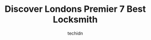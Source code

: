 ---
layout: ampstory
image: https://i0.wp.com/www.auto.or.id/wp-content/uploads/2023/06/hudson-entry-automation-0-london-1686323950.jpeg?resize=640,853
author: techidn
featured: false
description: London, Ontario, Canada is a haven for Locksmith enthusiasts, boasting an impressive array of 7 top-notch establishments. Whether youre a seasoned connoisseur or simply curious to explore t
title: Discover Londons Premier 7 Best Locksmith
cover:
   title: Discover Londons Premier 7 Best Locksmith
   subtitle: AUTO.OR.ID
   background: https://www.auto.or.id/wp-content/uploads/2023/06/hudson-entry-automation-0-london-1686323950.jpeg

pages: 
 - layout: thirds
   top: <h1>#1 S.O.S Locksmith</h1>
   bottom: "<p>Had called to have my broken key removed from my cars ignition, and my experience was terrible. Would do 0 stars but they at least got me the broken key.Tech was short wi</p>"
   background: https://www.auto.or.id/wp-content/uploads/2023/06/hudson-entry-automation-1-london-1686323951.jpeg
   backgroundblur: true
 - layout: thirds
   top: <h1>#2 Rustys Lock & Key</h1>
   bottom: "<p>99 Belmont Dr, London, ON N6J 4K2, Canada</p>"
   background: https://www.auto.or.id/wp-content/uploads/2023/06/hudson-entry-automation-2-london-1686323952.jpeg
   cta:
      link: https://www.auto.or.id/discover-londons-premier-7-best-locksmith/
      text: Discover Londons Premier 7 Best Locksmith
 - layout: thirds
   top: <h1>#3 Provincial Locksmith Inc.</h1>
   bottom: "<p>572 Dundas St, London, ON N6B 1W8, Canada</p>"
   background: https://images.unsplash.com/photo-1633961928124-c0eaa9d844ab?ixlib=rb-4.0.3&ixid=MnwxMjA3fDB8MHxwaG90by1wYWdlfHx8fGVufDB8fHx8&auto=format&fit=crop&w=640&h=853&q=80
   cta:
      link: https://www.auto.or.id/discover-londons-premier-7-best-locksmith/
      text: Discover Londons Premier 7 Best Locksmith
 - layout: thirds
   top: <h1>#4 Absolute Locksmith and Safes</h1>
   bottom: "<p>463 Salisbury St, London, ON N5Y 3B4, Canada</p>"
   background: https://images.unsplash.com/photo-1579530190412-b35a65e17c8d?ixlib=rb-4.0.3&ixid=MnwxMjA3fDB8MHxwaG90by1wYWdlfHx8fGVufDB8fHx8&auto=format&fit=crop&w=640&h=853&q=80
   cta:
      link: https://www.auto.or.id/discover-londons-premier-7-best-locksmith/
      text: Discover Londons Premier 7 Best Locksmith
 - layout: thirds
   top: <h1>#5 Minute Key</h1>
   bottom: "<p>1280 Fanshawe Park Rd W, London, ON N6G 5B1, Canada</p>"
   background: https://images.unsplash.com/photo-1626941946705-10e82ef4c533?ixlib=rb-4.0.3&ixid=MnwxMjA3fDB8MHxwaG90by1wYWdlfHx8fGVufDB8fHx8&auto=format&fit=crop&w=640&h=853&q=80
   cta:
      link: https://www.auto.or.id/discover-londons-premier-7-best-locksmith/
      text: Discover Londons Premier 7 Best Locksmith
 - layout: thirds
   top: <h1>#6 Hudson Entry & Automation</h1>
   bottom: "<p>990 Pond Mills Rd unit b, London, ON N6N 1A2, Canada</p>"
   background: https://images.unsplash.com/photo-1532578498858-e21a39e0a449?ixlib=rb-4.0.3&ixid=MnwxMjA3fDB8MHxwaG90by1wYWdlfHx8fGVufDB8fHx8&auto=format&fit=crop&w=640&h=853&q=80
   cta:
      link: https://www.auto.or.id/discover-londons-premier-7-best-locksmith/
      text: Discover Londons Premier 7 Best Locksmith
 - layout: thirds
   top: <h1>#7 K&K Locksmiths</h1>
   bottom: "<p>43736 Talbot Line, St Thomas, ON N5P 3S7, Canada</p>"
   background: https://images.unsplash.com/photo-1614687153862-b0e115ebcef1?ixlib=rb-4.0.3&ixid=MnwxMjA3fDB8MHxwaG90by1wYWdlfHx8fGVufDB8fHx8&auto=format&fit=crop&w=640&h=853&q=80
   cta:
      link: https://www.auto.or.id/discover-londons-premier-7-best-locksmith/
      text: Discover Londons Premier 7 Best Locksmith
 - layout: thirds
   middle: Continue reading...
   background: https://images.unsplash.com/photo-1594420307817-3b626ca9578a?ixlib=rb-4.0.3&ixid=MnwxMjA3fDB8MHxwaG90by1wYWdlfHx8fGVufDB8fHx8&auto=format&fit=crop&w=640&h=853&q=80
   cta:
      link: https://www.auto.or.id/discover-londons-premier-7-best-locksmith/
      text: Discover Londons Premier 7 Best Locksmith

---